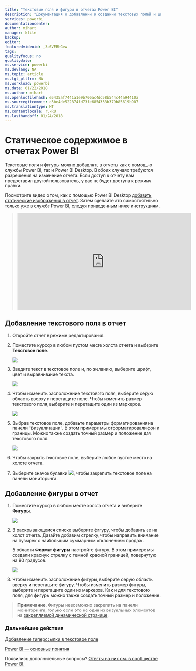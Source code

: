 ```yaml
---
title: "Текстовые поля и фигуры в отчетах Power BI"
description: "Документация о добавлении и создании текстовых полей и фигур в отчетах Microsoft Power BI."
services: powerbi
documentationcenter: 
author: mihart
manager: kfile
backup: 
editor: 
featuredvideoid: _3q6VEBhGew
tags: 
qualityfocus: no
qualitydate: 
ms.service: powerbi
ms.devlang: NA
ms.topic: article
ms.tgt_pltfrm: NA
ms.workload: powerbi
ms.date: 01/22/2018
ms.author: mihart
ms.openlocfilehash: e5435af7441a1e9b706ac4dc58b544c44a94410a
ms.sourcegitcommit: c3be4de522874fd73fe6854333b379b85619b907
ms.translationtype: HT
ms.contentlocale: ru-RU
ms.lasthandoff: 01/24/2018
---
```

# <a name="static-content-in-power-bi-reports"></a>Статическое содержимое в отчетах Power BI
Текстовые поля и фигуры можно добавлять в отчеты как с помощью службы Power BI, так и Power BI Desktop. В обоих случаях требуются разрешения на изменение отчета. Если доступ к отчету вам предоставил другой пользователь, у вас не будет доступа к режиму правки. 

Посмотрите видео о том, как с помощью Power BI Desktop [добавить статические изображения в отчет](guided-learning/visualizations.yml#step-11). Затем сделайте это самостоятельно только уже в службе Power BI, следуя приведенным ниже инструкциям.
> 
> <iframe width="560" height="315" src="https://www.youtube.com/embed/_3q6VEBhGew" frameborder="0" allowfullscreen></iframe>
> 

## <a name="add-a-text-box-to-a-report"></a>Добавление текстового поля в отчет
1. Откройте отчет в режиме редактирования.

2. Поместите курсор в любом пустом месте холста отчета и выберите **Текстовое поле**.
   
   ![](media/power-bi-reports-add-text-and-shapes/pbi_textbox.png)
2. Введите текст в текстовое поле и, по желанию, выберите шрифт, цвет и выравнивание текста. 
   
   ![](media/power-bi-reports-add-text-and-shapes/pbi_textbox2new.png)
3. Чтобы изменить расположение текстового поля, выберите серую область вверху и перетащите поле. Чтобы изменить размер текстового поля, выберите и перетащите один из маркеров. 
   
   ![](media/power-bi-reports-add-text-and-shapes/textboxsmaller.gif)

4. Выбрав текстовое поле, добавьте параметры форматирования на панели "Визуализации". В этом примере мы отформатировали фон и границы. Можно также создать точный размер и положение для текстового поля.  

   ![](media/power-bi-reports-add-text-and-shapes/power-bi-borders.png)

5. Чтобы закрыть текстовое поле, выберите любое пустое место на холсте отчета. 

5. Выберите значок булавки ![](media/power-bi-reports-add-text-and-shapes/pbi_pintile.png), чтобы закрепить текстовое поле на панели мониторинга. 

## <a name="add-a-shape-to-a-report"></a>Добавление фигуры в отчет
1. Поместите курсор в любом месте холста отчета и выберите **Фигуры**.
   
   ![](media/power-bi-reports-add-text-and-shapes/power-bi-shapes.png)
2. В раскрывающемся списке выберите фигуру, чтобы добавить ее на холст отчета. Давайте добавим стрелку, чтобы направить внимание на пузырек с наибольшим суммарным отклонением продаж. 
   
   В области **Формат фигуры** настройте фигуру. В этом примере мы создали красную стрелку с темной красной границей, повернутую на 90 градусов.
   
   ![](media/power-bi-reports-add-text-and-shapes/power-bi-arrrow.png)
3. Чтобы изменить расположение фигуры, выберите серую область вверху и перетащите фигуру. Чтобы изменить размер фигуры, выберите и перетащите один из маркеров. Как и для текстового поля, для фигуры можно также создать точный размер и положение.

> **Примечание**. Фигуры невозможно закрепить на панели мониторинга, только если это не один из визуальных элементов на [закрепляемой динамической странице](service-dashboard-pin-live-tile-from-report.md). 
> 
> 

### <a name="next-steps"></a>Дальнейшие действия
[Добавление гиперссылки в текстовое поле](service-add-hyperlink-to-text-box.md)

[Power BI — основные понятия](service-basic-concepts.md)

Появились дополнительные вопросы? [Ответы на них см. в сообществе Power BI.](http://community.powerbi.com/)
